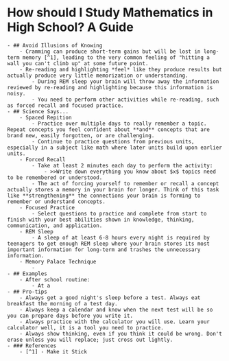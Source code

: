 # How should I Study Mathematics in High School? A Guide
	- ## Avoid Illusions of Knowing
		- Cramming can produce short-term gains but will be lost in long-term memory [^1], leading to the very common feeling of "hitting a wall you can't climb up" at some future point.
		- Re-reading and highlighting *feel* like they produce results but actually produce very little memorization or understanding.
			- During REM sleep your brain will throw away the information reviewed by re-reading and highlighting because this information is noisy.
			- You need to perform other activities while re-reading, such as forced recall and focused practice.
	- ## Science Says...
		- Spaced Repition
			- Practice over multiple days to really remember a topic. Repeat concepts you feel confident about **and** concepts that are brand new, easily forgotten, or are challenging.
			- Continue to practice questions from previous units, especially in a subject like math where later units build upon earlier units.
		- Forced Recall
			- Take at least 2 minutes each day to perform the activity:
				- >>Write down everything you know about $x$ topics need to be remembered or understood.
			- The act of forcing yourself to remember or recall a concept actually stores a memory in your brain for longer. Think of this task like **strengthening** the connections your brain is forming to remember or understand concepts.
		- Focused Practice
			- Select questions to practice and complete from start to finish with your best abilities shown in knowledge, thinking, communication, and application.
		- REM Sleep
			- A sleep of at least 6-8 hours every night is required by teenagers to get enough REM sleep where your brain stores its most important information for long-term and trashes the unnecessary information.
		- Memory Palace Technique
			-
	- ## Examples
		- After school routine:
			- At a
	- ## Pro-tips
		- Always get a good night's sleep before a test. Always eat breakfast the morning of a test day.
		- Always keep a calendar and know when the next test will be so you can prepare days before you write it.
		- Always practice with the calculator you will use. Learn your calculator well, it is a tool you need to practice.
		- Always show thinking, even if you think it could be wrong. Don't erase unless you will replace; just cross out lightly.
	- ### References
		- [^1] - Make it Stick